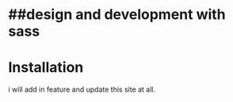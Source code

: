 ##design and development with sass 
=================================

Installation
============
i will add in feature and update this site at all.
